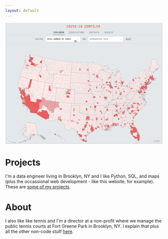 ```yaml
---
layout: default
---
```


<!-- <link rel="shortcut icon" type="image/x-icon" href="assets/images/icon.ico"> -->

<a href = "assets/images/covid-map.gif"><img src="assets/images/covid-map.gif" alt="COVID-19 Tracker"></a>

# Projects

I'm a data engineer living in Brooklyn, NY and I like Python, SQL, and maps (plus the occassional web development - like this website, for example). These are [some of my projects](./projects.md).

# About

I also like like tennis and I'm a director at a non-profit where we manage the public tennis courts at Fort Greene Park in Brooklyn, NY. I explain that plus all the other non-code stuff [here](./story.md).